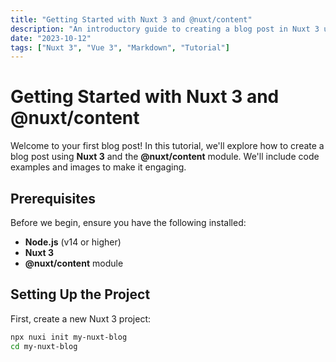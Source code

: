 ```yaml
---
title: "Getting Started with Nuxt 3 and @nuxt/content"
description: "An introductory guide to creating a blog post in Nuxt 3 using Markdown."
date: "2023-10-12"
tags: ["Nuxt 3", "Vue 3", "Markdown", "Tutorial"]
---
```


# Getting Started with Nuxt 3 and @nuxt/content

Welcome to your first blog post! In this tutorial, we'll explore how to create a blog post using **Nuxt 3** and the **@nuxt/content** module. We'll include code examples and images to make it engaging.

## Prerequisites

Before we begin, ensure you have the following installed:

- **Node.js** (v14 or higher)
- **Nuxt 3**
- **@nuxt/content** module

## Setting Up the Project

First, create a new Nuxt 3 project:

```bash
npx nuxi init my-nuxt-blog
cd my-nuxt-blog
